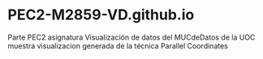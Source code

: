 # PEC2-M2859-VD.github.io
Parte PEC2 asignatura Visualización de datos del MUCdeDatos de la UOC
muestra visualizacion generada de la técnica Parallel Coordinates
